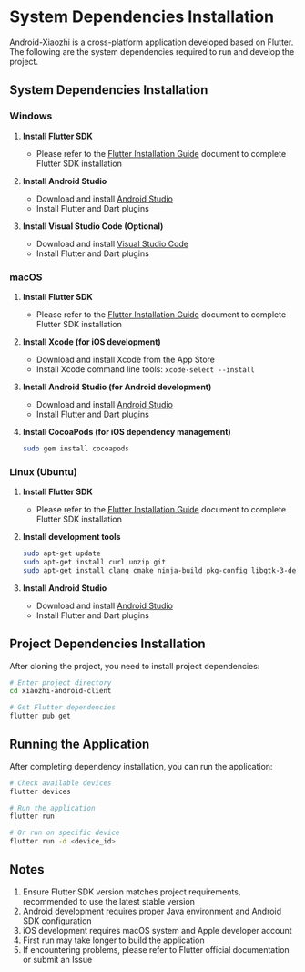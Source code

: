 # System Dependencies Installation

Android-Xiaozhi is a cross-platform application developed based on Flutter. The following are the system dependencies required to run and develop the project.

## System Dependencies Installation

### Windows
1. **Install Flutter SDK**
   - Please refer to the [Flutter Installation Guide](Flutter安装指南.md) document to complete Flutter SDK installation

2. **Install Android Studio**
   - Download and install [Android Studio](https://developer.android.com/studio)
   - Install Flutter and Dart plugins

3. **Install Visual Studio Code (Optional)**
   - Download and install [Visual Studio Code](https://code.visualstudio.com/)
   - Install Flutter and Dart plugins

### macOS
1. **Install Flutter SDK**
   - Please refer to the [Flutter Installation Guide](Flutter安装指南.md) document to complete Flutter SDK installation

2. **Install Xcode (for iOS development)**
   - Download and install Xcode from the App Store
   - Install Xcode command line tools: `xcode-select --install`

3. **Install Android Studio (for Android development)**
   - Download and install [Android Studio](https://developer.android.com/studio)
   - Install Flutter and Dart plugins

4. **Install CocoaPods (for iOS dependency management)**
   ```bash
   sudo gem install cocoapods
   ```

### Linux (Ubuntu)
1. **Install Flutter SDK**
   - Please refer to the [Flutter Installation Guide](Flutter安装指南.md) document to complete Flutter SDK installation

2. **Install development tools**
   ```bash
   sudo apt-get update
   sudo apt-get install curl unzip git
   sudo apt-get install clang cmake ninja-build pkg-config libgtk-3-dev
   ```

3. **Install Android Studio**
   - Download and install [Android Studio](https://developer.android.com/studio)
   - Install Flutter and Dart plugins

## Project Dependencies Installation

After cloning the project, you need to install project dependencies:

```bash
# Enter project directory
cd xiaozhi-android-client

# Get Flutter dependencies
flutter pub get
```

## Running the Application

After completing dependency installation, you can run the application:

```bash
# Check available devices
flutter devices

# Run the application
flutter run

# Or run on specific device
flutter run -d <device_id>
```

## Notes
1. Ensure Flutter SDK version matches project requirements, recommended to use the latest stable version
2. Android development requires proper Java environment and Android SDK configuration
3. iOS development requires macOS system and Apple developer account
4. First run may take longer to build the application
5. If encountering problems, please refer to Flutter official documentation or submit an Issue
